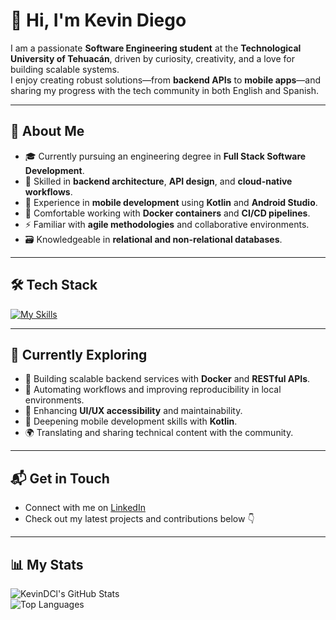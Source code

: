 # 👋 Hi, I'm Kevin Diego  

I am a passionate **Software Engineering student** at the **Technological University of Tehuacán**, driven by curiosity, creativity, and a love for building scalable systems.  
I enjoy creating robust solutions—from **backend APIs** to **mobile apps**—and sharing my progress with the tech community in both English and Spanish.  

---

## 🧠 About Me  

- 🎓 Currently pursuing an engineering degree in **Full Stack Software Development**.  
- 🔧 Skilled in **backend architecture**, **API design**, and **cloud-native workflows**.  
- 📱 Experience in **mobile development** using **Kotlin** and **Android Studio**.  
- 🐳 Comfortable working with **Docker containers** and **CI/CD pipelines**.  
- ⚡ Familiar with **agile methodologies** and collaborative environments.  
- 🗃️ Knowledgeable in **relational and non-relational databases**.  

---

## 🛠️ Tech Stack  

[![My Skills](https://skillicons.dev/icons?i=ts,python,js,html,css,nodejs,express,react,docker,git,kotlin,androidstudio,postgresql,mongodb,azure,github)](https://skillicons.dev)

---

## 🌱 Currently Exploring  

- 🚀 Building scalable backend services with **Docker** and **RESTful APIs**.  
- 🤖 Automating workflows and improving reproducibility in local environments.  
- 🎨 Enhancing **UI/UX accessibility** and maintainability.  
- 📱 Deepening mobile development skills with **Kotlin**.  
- 🌍 Translating and sharing technical content with the community.  

---

## 📬 Get in Touch  

- Connect with me on [LinkedIn](https://www.linkedin.com/in/kevindcl)  
- Check out my latest projects and contributions below 👇  

---

## 📊 My Stats  

![KevinDCl's GitHub Stats](https://github-readme-stats.vercel.app/api?username=KevinDCl&theme=vue-dark&show_icons=true&hide_border=true&count_private=true)  
![Top Languages](https://github-readme-stats.vercel.app/api/top-langs/?username=KevinDCl&theme=vue-dark&show_icons=true&hide_border=true&layout=compact)  
